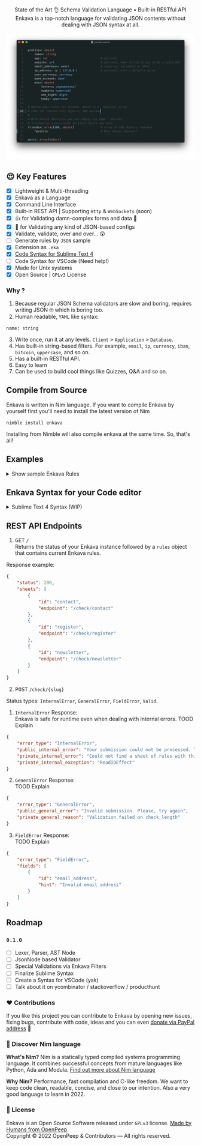 <p align="center">
    <!-- <img src="https://raw.githubusercontent.com/openpeep/enkava/main/.github/enkava-logo.png" width="170px"><br> -->
    State of the Art 👌 Schema Validation Language &bullet; Built-in RESTful API<br>
    Enkava is a top-notch language for validating JSON contents without dealing with JSON syntax at all.
</p>

<p align="center">
    <img width="700px" alt="Enkava Schema Validation Language" src="https://raw.githubusercontent.com/openpeep/enkava/main/.github/sample.png">
</p>

## 😍 Key Features
- [x] Lightweight & Multi-threading
- [x] Enkava as a Language
- [x] Command Line Interface
- [x] Built-in REST API | Supporting `Http` & `WebSockets` (soon)
- [x] 👍 for Validating damn-complex forms and data 🧐
- [x] 💪 for Validating any kind of JSON-based configs
- [x] Validate, validate, over and over... 😲
- [ ] Generate rules by `JSON` sample
- [x] Extension as `.eka`
- [x] [Code Syntax for Sublime Text 4](#enkava-syntax-for-your-code-editor)
- [ ] Code Syntax for VSCode (Need help!)
- [x] Made for Unix systems
- [x] Open Source | `GPLv3` License

### Why ?
1. Because regular JSON Schema validators are slow and boring, requires writing JSON 🙄 which is boring too.
2. Human readable, `YAML` like syntax:
```enkava
name: string
```
3. Write once, run it at any levels. `Client` <kbd>></kbd> `Application` <kbd>></kbd> `Database`.
4. Has built-in string-based filters. For example, `email`, `ip`, `currency`, `iban`, `bitcoin`, `uppercase`, and so on.
5. Has a built-in RESTful API.
6. Easy to learn
7. Can be used to build cool things like Quizzes, Q&A and so on.

## Compile from Source
Enkava is written in Nim language. If you want to compile Enkava by yourself first you'll need to
install the latest version of Nim
```
nimble install enkava
```

Installing from Nimble will also compile enkava at the same time. So, that's all!

## Examples
<details>
    <summary>Show sample Enkava Rules</summary>

```enkava
profile: object
    name: string
    age*: int                                # optional
    website*: url                            # optional, when filled it has to be a valid URL
    email_address: email.                    # required, string-based filer with E-mail validation
    ip_address*: ip | 127.0.0.1              # optional, string-based filter with IP validation
    user_currency: currency
    bank_account: iban
    misc: object
        letters: alphabetical
        numbers: numerical
        one_digit: digit
        hobby: uppercase

# Define your rules for friends. Which is a `required` array
# that can contain only objects, 100 maximum

friends: array[100, object]                # array of 100 objects, maximum

    # Enkava recommends to keep it DRY (Don't Repeat Yourself)
    #
    # So, instead of rewriting rules, we can use `^` same reference operator
    # which tells Enkava that `friends` array can contain only `object` rules
    # similar to `profile` object. Pretty cool, right?
    ^profile

posts: array[object]            # simple array of (any kind) objects, no min/max

# Yeah. This is a comment
```

</details>

## Enkava Syntax for your Code editor

<details>
    <summary>Sublime Text 4 Syntax (WIP)</summary>

```yaml
%YAML 1.2
---
# See http://www.sublimetext.com/docs/syntax.html
file_extensions:
  - eka
scope: source.eka
variables:
  ident: '[A-Za-z_][A-Za-z_0-9]*'
contexts:
  main:
    # Strings begin and end with quotes, and use backslashes as an escape
    # character
    - match: '"'
      scope: punctuation.definition.string.begin.eka
      push: double_quoted_string
    
    - match: '#'
      scope: punctuation.definition.comment.eka
      push: line_comment

    - match: '\|'
      scope: markup.bold keyword.operator.logical

    - match: '\*'
      scope: entity.name.tag

    - match: '\b(array|bool|float|int|object|null|string)\b'
      scope: keyword.control.eka

    - match: '\b(ascii|base32|base58|base64|bic|btc|currency|date|ean|etherum|hash|hex|hexcolor|hsl)\b'
      scope: markup.italic support.constant

    - match: '\b(iban|isbn|isin|macaddress|magneturi|md5|)\b'
      scope: markup.italic support.constant

    # https://nim-lang.org/docs/strutils.html
    - match: '\b(alphabetical|numerical|digit|lowercase|uppercase|)\b'
      scope: markup.italic support.constant

    - match: '\b(url|email|phone|zipcode|ip)\b'
      scope: markup.italic support.constant

    # Numbers
    - match: '\b(-)?[0-9.]+\b'
      scope: constant.numeric.eka

    - match: '\b{{ident}}\b'
      scope: punctuation.definition

  double_quoted_string:
    - meta_scope: string.quoted.double.eka
    - match: '\\.'
      scope: constant.character.escape.eka
    - match: '"'
      scope: punctuation.definition.string.end.eka
      pop: true

  line_comment:
    - meta_scope: comment.line.eka
    - match: $
      pop: true
```

</details>

## REST API Endpoints

1. <kbd>GET</kbd> <code>/</code><br>
Returns the status of your Enkava instance followed by a `rules` object that contains current Enkava rules.

Response example:
```json
{
    "status": 200,
    "sheets": [
        {
            "id": "contact",
            "endpoint": "/check/contact"
        },
        {
            "id": "register",
            "endpoint": "/check/register"
        },
        {
            "id": "newsletter",
            "endpoint": "/check/newsletter"
        }
    ]
}
```

2. <kbd>POST</kbd> <code>/check/{slug}</code><br>

Status types: `InternalError`, `GeneralError`, `FieldError`, `Valid`.

1. `InternalError` Response:<br>
Enkava is safe for runtime even when dealing with internal errors.
TOOD Explain

```json
{
    "error_type": "InternalError",
    "public_internal_error": "Your submission could not be processed. Try again",
    "private_internal_error": "Could not find a sheet of rules with this name: `hello2`",
    "private_internal_exception": "ReadIOEffect"
}
```
2. `GeneralError` Response:<br>
TOOD Explain

```json
{
    "error_type": "GeneralError",
    "public_general_error": "Invalid submission. Please, try again",
    "private_general_reason": "Validation failed on check_length"
}
```

3. `FieldError` Response:<br>
TODO Explain

```json
{
    "error_type": "FieldError",
    "fields": [
        {
            "id": "email_address",
            "hint": "Invalid email address"
        }
    ]
}
```



## Roadmap

### `0.1.0`
- [ ] Lexer, Parser, AST Node 
- [ ] JsonNode based Validator
- [ ] Special Validations via Enkava Filters
- [ ] Finalize Sublime Syntax
- [ ] Create a Syntax for VSCode (yak)
- [ ] Talk about it on ycombinator / stackoverflow / producthunt

### ❤ Contributions
If you like this project you can contribute to Enkava by opening new issues, fixing bugs, contribute with code, ideas and you can even [donate via PayPal address](https://www.paypal.com/donate/?hosted_button_id=RJK3ZTDWPL55C) 🥰

### 👑 Discover Nim language
<strong>What's Nim?</strong> Nim is a statically typed compiled systems programming language. It combines successful concepts from mature languages like Python, Ada and Modula. [Find out more about Nim language](https://nim-lang.org/)

<strong>Why Nim?</strong> Performance, fast compilation and C-like freedom. We want to keep code clean, readable, concise, and close to our intention. Also a very good language to learn in 2022.

### 🎩 License
Enkava is an Open Source Software released under `GPLv3` license. [Made by Humans from OpenPeep](https://github.com/openpeep).<br>
Copyright &copy; 2022 OpenPeep & Contributors &mdash; All rights reserved.
